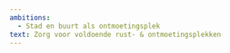 ```yaml
---
ambitions:
  - Stad en buurt als ontmoetingsplek
text: Zorg voor voldoende rust- & ontmoetingsplekken
---
```

